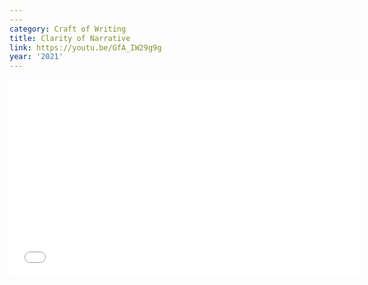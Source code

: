 ```yaml
---
---
category: Craft of Writing
title: Clarity of Narrative
link: https://youtu.be/GfA_IW29g9g
year: '2021'
---
```

<iframe width="560" height="315" src="{{ page.link }}" frameborder="0" allowfullscreen></iframe>
